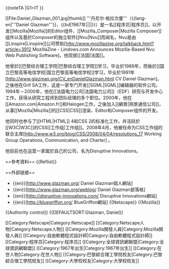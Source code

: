 {{noteTA
|G1=IT
}}

[[File:Daniel_Glazman_001.jpg|thumb]]
'''丹尼尔·格拉次曼'''（{{lang-en|'''Daniel Glazman'''}}，{{bd|1967年||||}}）是一名[[程序员|程序员]]，以开发[[Mozilla|Mozilla]]的Editor组件、[[Mozilla_Composer|Mozilla Composer]]组件以及基於Composer的独立软件[[Nvu|Nvu]]而闻名，Nvu是由[[Linspire|Linspire]]公司赞助<ref>[http://www.mozillazine.org/talkback.html?article=3912 MozillaZine - Lindows.com Announces Mozilla-Based Nvu Web Publishing Software]</ref>。他现居[[法国|法国]]。

他曾於[[巴黎综合理工学院|巴黎综合理工学院]]学习，毕业於1989年，而後於[[国立巴黎高等电信学校|国立巴黎高等电信学校]]学习，毕业於1991年<ref>[http://www.glazman.org/CV_enDanielGlazman.html CV Daniel Glazman]</ref>。之後他在Grif SA工作，这是一家专门开发[[SGML|SGML]]编辑器的软件公司。1994年－2000年，他在[[法国电力公司|法国电力公司]]（EDF）研究与开发中心工作，获得从研究工程师到团队经理的多个职位。2000年，他在[[Amazon.com|Amazon.fr]]和Halogen工作，之後加入[[網景|网景通信公司]]，从事[[Mozilla|Mozilla]]的[[CSS|CSS]]渲染、Editor和Composer组件的开发。

他同时也参与了[[HTML|HTML]] 4和CSS 2的标准化工作，并活跃於[[W3C|W3C]]的CSS[[工作组|工作组]]。2008年4月，他被任命为CSS工作组的联合主席<ref>[http://www.w3.org/blog/CSS/2008/04/04/resolutions_17 Working Group Operations, Communication, and Charter]</ref> 。

他目前也在运营一家属於自己的公司，名为Disruptive Innovations。

==參考資料==
{{Reflist}}

==外部链接==
* {{en}}[http://www.glazman.org/ Daniel Glazman個人網站]
* {{en}}[http://www.glazman.org/weblog/ Daniel Glazman部落格]
* {{en}}[http://disruptive-innovations.com/ Disruptive Innovations網站]
* {{en}}[http://bluegriffon.org/ BlueGriffon網站]
{{Netscape}}
{{Mozilla}}


{{Authority control}}
{{DEFAULTSORT:Glazman, Daniel}}

[[Category:Netscape|Category:Netscape]]
[[Category:Netscape人物|Category:Netscape人物]]
[[Category:Mozilla開發人員|Category:Mozilla開發人員]]
[[Category:自由軟體程式設計師|Category:自由軟體程式設計師]]
[[Category:程序员|Category:程序员]]
[[Category:全球資訊網聯盟|Category:全球資訊網聯盟]]
[[Category:1967年出生|Category:1967年出生]]
[[Category:在世人物|Category:在世人物]]
[[Category:巴黎綜合理工學院校友|Category:巴黎綜合理工學院校友]]
[[Category:大學校校友|Category:大學校校友]]